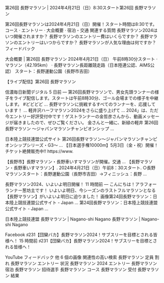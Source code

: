 第26回 長野マラソン | 2024年4月21日（日）8:30スタート第26回 長野マラソン

第26回長野マラソンは2024年4月21日（日）開催！スタート時間は8:30です。
‎コース · ‎エントリー · ‎大会概要 · ‎宿泊・交通
関連する質問
長野マラソン2024はいつ開催されますか？
長野マラソンのエントリー費はいくらですか？
長野マラソンのエントリーはいつからですか？
長野マラソンが人気な理由は何ですか？
フィードバック

大会概要 | 第26回 長野マラソン
2024年4月21日（日） 午前8時30分スタート · マラソン（42.195km） · 長野マラソン長距離競走路（日本陸連公認、AIMS公認） スタート：長野運動公園（長野市吉田）

【ライブ配信】第26回 長野マラソン

信濃毎日新聞デジタル
5 日前 — 第26回長野マラソンで、男女先頭ランナーの様子をライブ配信します。スタートは午前8時30分、ゴール会場までの様子を中継します。
 #どどどど ... 長野マラソンに挑戦するすべてのランナーを、応援しています！ ... 軽井沢ハーフマラソン2024をさらに盛り上げて ...
2024」は、ただ今エントリー好評受付中です！ゲストランナーの金哲彦さんから、動画メッセージが届きましたので、ぜひご覧ください。 金さんと一緒に、新緑の軽井
第26回長野マラソン ～ジャパンマラソンチャンピオンシップ ...

日本陸上競技連盟公式サイト
第26回長野マラソン～ジャパンマラソンチャンピオンシップシリーズ・G3～ ... 【日本選手権10000m】5月3日（金・祝）開催！チケット絶賛販売中!! https://www.

【長野市】長野マラソン・長野車いすマラソンが開催。交通 ...
【長野マラソン・長野車いすマラソン】. 2024年4月21日（日）午前8：30スタート. ○長野マラソンスタート：長野運動公園（長野市吉田）→フィニッシュ：長野 ...

長野マラソン2024、いよいよ明日開催！
11 時間前 — こんにちは！アラフォーランナー葱坊主です！ いよいよ明日、今シーズンのラストフルマラソンとなる【長野マラソン】がいよいよ明日に迫りました！
画像第24回長野マラソン：日本陸上競技連盟公式サイト - Japan ...
第24回長野マラソン：日本陸上競技連盟公式サイト - Japan ...

日本陸上競技連盟
長野マラソン | Nagano-shi Nagano
長野マラソン | Nagano-shi Nagano

Facebook
♯231【団欒バカ】長野マラソン2024！サブスリーを目標とされる皆様へ！
15 時間前
♯231【団欒バカ】長野マラソン2024！サブスリーを目標とされる皆様へ！

YouTube
フィードバック
他 6 個の画像
関連性の高い検索
長野マラソン 定員 割れ
長野マラソン エントリー 状況
長野マラソン 2024 エントリー
長野マラソン 宿泊
長野マラソン 招待選手
長野マラソン コース
長野マラソン 受付
長野マラソン 結果
